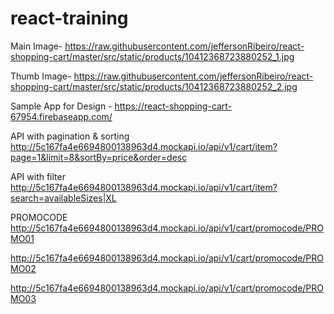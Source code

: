 # react-training

Main Image- https://raw.githubusercontent.com/jeffersonRibeiro/react-shopping-cart/master/src/static/products/10412368723880252_1.jpg

Thumb Image- https://raw.githubusercontent.com/jeffersonRibeiro/react-shopping-cart/master/src/static/products/10412368723880252_2.jpg

Sample App for Design -
https://react-shopping-cart-67954.firebaseapp.com/

API with pagination & sorting
http://5c167fa4e6694800138963d4.mockapi.io/api/v1/cart/item?page=1&limit=8&sortBy=price&order=desc

API with filter
http://5c167fa4e6694800138963d4.mockapi.io/api/v1/cart/item?search=availableSizes|XL

PROMOCODE
http://5c167fa4e6694800138963d4.mockapi.io/api/v1/cart/promocode/PROMO01

http://5c167fa4e6694800138963d4.mockapi.io/api/v1/cart/promocode/PROMO02

http://5c167fa4e6694800138963d4.mockapi.io/api/v1/cart/promocode/PROMO03
